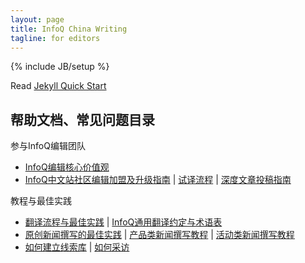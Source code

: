 ```yaml
---
layout: page
title: InfoQ China Writing
tagline: for editors
---
```

{% include JB/setup %}

Read [Jekyll Quick Start](http://jekyllbootstrap.com/usage/jekyll-quick-start.html)

## 帮助文档、常见问题目录

参与InfoQ编辑团队

* [InfoQ编辑核心价值观](http://www.infoq.com/cn/contribute#core_values)
* [InfoQ中文站社区编辑加盟及升级指南](http://infoqhelp.sinaapp.com/markone/dca045ce8d25998c73c6f5eb5f838c3e) | [试译流程](http://www.infoq.com/cn/news/2013/02/be-a-translator) | [深度文章投稿指南](http://www.infoq.com/cn/news/2012/02/how-to-contribute)

教程与最佳实践

* [翻译流程与最佳实践](http://infoqhelp.sinaapp.com/markone/24e97ddd6e2cd7d886f685f46896db82)
| [InfoQ通用翻译约定与术语表](http://infoqhelp.sinaapp.com/markone/2983a456897631433d1aaa48827964d4)
* [原创新闻撰写的最佳实践](http://infoqhelp.sinaapp.com/markone/ca70edfbafbf4d31651537d6bc0dc36c) | [产品类新闻撰写教程](http://infoqhelp.sinaapp.com/markone/60f0357c30945d181f130e8c4403ef63) | [活动类新闻撰写教程](http://infoqhelp.sinaapp.com/markone/65c8537b766e599ddd2821fbb70ea659)
* [如何建立线索库](http://infoqhelp.sinaapp.com/markone/61cd0837d16dd9fe30f1066f1a7018ae) | [如何采访](http://infoqhelp.sinaapp.com/markone/9c84401ea8004484d8d64bdddd488bba)

